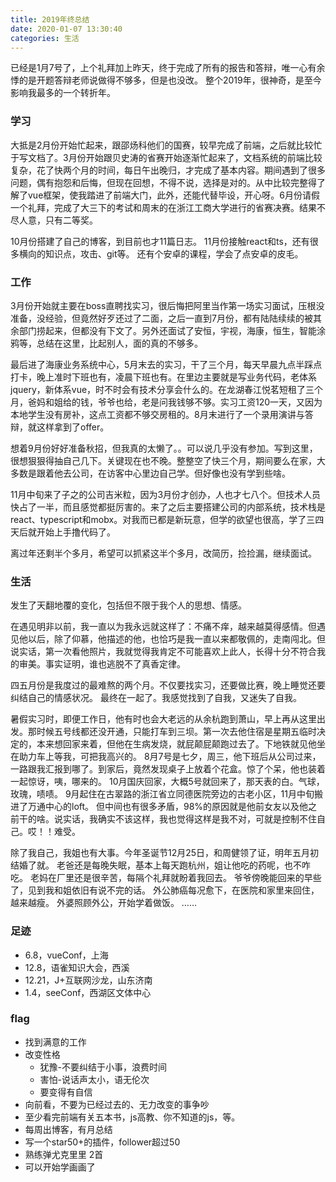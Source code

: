 ```yaml
---
title: 2019年终总结
date: 2020-01-07 13:30:40
categories: 生活
---
```

已经是1月7号了，上个礼拜加上昨天，终于完成了所有的报告和答辩，唯一心有余悸的是开题答辩老师说做得不够多，但是也没改。
整个2019年，很神奇，是至今影响我最多的一个转折年。
### 学习
大抵是2月份开始忙起来，跟邵炀科他们的国赛，较早完成了前端，之后就比较忙于写文档了。3月份开始跟贝史涛的省赛开始逐渐忙起来了，文档系统的前端比较复杂，花了快两个月的时间，每日午出晚归，才完成了基本内容。期间遇到了很多问题，偶有抱怨和后悔，但现在回想，不得不说，选择是对的。从中比较完整得了解了vue框架，使我踏进了前端大门，此外，还能代替毕设，开心呀。6月份请假一个礼拜，完成了大三下的考试和周末的在浙江工商大学进行的省赛决赛。结果不尽人意，只有二等奖。

10月份搭建了自己的博客，到目前也才11篇日志。
11月份接触react和ts，还有很多横向的知识点，攻击、git等。
还有个安卓的课程，学会了点安卓的皮毛。
### 工作
3月份开始就主要在boss直聘找实习，很后悔把阿里当作第一场实习面试，压根没准备，没经验，但竟然好歹还过了二面，之后一直到7月份，都有陆陆续续的被其余部门捞起来，但都没有下文了。另外还面试了安恒，宇视，海康，恒生，智能涂鸦等，总结在这里，比起别人，面的真的不够多。

最后进了海康业务系统中心，5月末去的实习，干了三个月，每天早晨九点半踩点打卡，晚上准时下班也有，凌晨下班也有。在里边主要就是写业务代码，老体系jquery，新体系vue，时不时会有技术分享会什么的。在龙湖春江悦茗短租了三个月，爸妈和姐给的钱，爷爷也给，老是问我钱够不够。实习工资120一天，又因为本地学生没有房补，这点工资都不够交房租的。8月末进行了一个录用演讲与答辩，就这样拿到了offer。

想着9月份好好准备秋招，但我真的太懒了。。可以说几乎没有参加。写到这里，很想狠狠得抽自己几下。关键现在也不晚。整整空了快三个月，期间要么在家，大多数是跟着他去公司，在访客中心里边自己学。但好像也没有学到些啥。

11月中旬来了子之的公司吉米粒，因为3月份才创办，人也才七八个。但技术人员快占了一半，而且感觉都挺厉害的。来了之后主要搭建公司的内部系统，技术栈是react、typescript和mobx。对我而已都是新玩意，但学的欲望也很高，学了三四天后就开始上手撸代码了。

离过年还剩半个多月，希望可以抓紧这半个多月，改简历，捡捡漏，继续面试。
### 生活
发生了天翻地覆的变化，包括但不限于我个人的思想、情感。

在遇见明非以前，我一直以为我永远就这样了：不痛不痒，越来越莫得感情。但遇见他以后，除了仰慕，他描述的他，也恰巧是我一直以来都敬佩的，走南闯北。但说实话，第一次看他照片，我就觉得我肯定不可能喜欢上此人，长得十分不符合我的审美。事实证明，谁也逃脱不了真香定律。

四五月份是我度过的最难熬的两个月。不仅要找实习，还要做比赛，晚上睡觉还要纠结自己的情感状况。
最终在一起了。我感觉找到了自我，又迷失了自我。

暑假实习时，即便工作日，他有时也会大老远的从余杭跑到萧山，早上再从这里出发。那时候五号线都还没开通，只能打车到三坝。第一次去他住宿是星期五临时决定的，本来想回家来着，但他在生病发烧，就屁颠屁颠跑过去了。下地铁就见他坐在助力车上等我，可把我高兴的。
8月7号是七夕，周三，他下班后从公司过来，一路跟我汇报到哪了。到家后，竟然发现桌子上放着个花盒。惊了个呆，他也装着一起惊讶，咦，哪来的。
10月国庆回家，大概5号就回来了，那天表的白。气球，玫瑰，啧啧。
9月起住在古翠路的浙江省立同德医院旁边的古老小区，11月中旬搬进了万通中心的loft。
但中间也有很多矛盾，98%的原因就是他前女友以及他之前干的啥。说实话，我确实不该这样，我也觉得这样是我不对，可就是控制不住自己。哎！！难受。

除了我自己，我姐也有大事。今年圣诞节12月25日，和周健领了证，明年五月初结婚了就。
老爸还是每晚失眠，基本上每天跑杭州，姐让他吃的药呢，也不咋吃。
老妈在厂里还是很辛苦，每隔个礼拜就盼着我回去。
爷爷傍晚能回来的早些了，见到我和姐依旧有说不完的话。
外公肺癌每况愈下，在医院和家里来回住，越来越瘦。
外婆照顾外公，开始学着做饭。
……
### 足迹
- 6.8，vueConf，上海
- 12.8，语雀知识大会，西溪
- 12.21，J+互联网沙龙，山东济南
- 1.4，seeConf，西湖区文体中心
### flag
- 找到满意的工作
- 改变性格
  - 犹豫-不要纠结于小事，浪费时间
  - 害怕-说话声太小，语无伦次
  - 要变得有自信
- 向前看，不要为已经过去的、无力改变的事争吵
- 至少看完前端有关五本书，js高教、你不知道的js，等。
- 每周出博客，有月总结
- 写一个star50+的插件，follower超过50
- 熟练弹尤克里里 2首
- 可以开始学画画了
